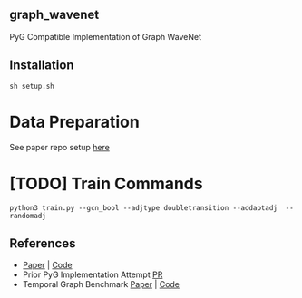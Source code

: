 ## graph_wavenet
PyG Compatible Implementation of Graph WaveNet

## Installation
    sh setup.sh

# Data Preparation
See paper repo setup [here](https://github.com/nnzhan/Graph-WaveNet) 

# [TODO] Train Commands
    python3 train.py --gcn_bool --adjtype doubletransition --addaptadj  --randomadj

## References
- [Paper](https://arxiv.org/pdf/1906.00121.pdf) | [Code](https://github.com/nnzhan/Graph-WaveNet) 
- Prior PyG Implementation Attempt [PR](https://github.com/pyg-team/pytorch_geometric/pull/7015/files)
- Temporal Graph Benchmark [Paper](https://arxiv.org/pdf/2307.01026.pdf) | [Code](https://github.com/shenyangHuang/TGB)